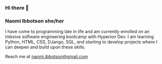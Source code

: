 ### Hi there 👋

<!--
**NaomiIbbotson/NaomiIbbotson** is a ✨ _special_ ✨ repository because its `README.md` (this file) appears on your GitHub profile.

Here are some ideas to get you started:

- 🔭 I’m currently working on ...
- 🌱 I’m currently learning ...
- 👯 I’m looking to collaborate on ...
- 🤔 I’m looking for help with ...
- 💬 Ask me about ...
- 📫 How to reach me: ...
- 😄 Pronouns: ...
- ⚡ Fun fact: ...
-->

### Naomi Ibbotson she/her

I have come to programming late in life and am currently enrolled on an intesive software engineering bootcamp with Hyperion Dev.
I am learning Python, HTML, CSS, DJango, SQL, and starting to develop projects where I can deepen and build upon these skills.

Reach me at naomi.ibbotson@gmail.com
